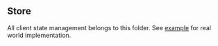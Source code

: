 ## Store

All client state management belongs to this folder. See [example](https://github.com/hasan-almujtaba/next-starter#example) for real world implementation.
